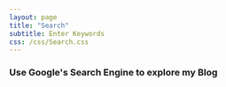 ```yaml
---
layout: page
title: "Search"
subtitle: Enter Keywords
css: /css/Search.css
---
```


### Use Google's Search Engine to explore my Blog

<div id="google-custom-search">
<script>
  (function() {
    var cx = '003037785403425227493:tab9sattetg';
    var gcse = document.createElement('script');
    gcse.type = 'text/javascript';
    gcse.async = true;
    gcse.src = 'https://cse.google.com/cse.js?cx=' + cx;
    var s = document.getElementsByTagName('script')[0];
    s.parentNode.insertBefore(gcse, s);
  })();
</script>
<gcse:searchbox></gcse:searchbox>
<gcse:searchresults></gcse:searchresults>
<!--<script async src="https://cse.google.com/cse.js?cx=003037785403425227493:tab9sattetg"></script>-->
<!--<div class="gcse-search"></div>
<gcse:searchbox></gcse:searchbox>
<gcse:searchresults></gcse:searchresults>-->
</div>

